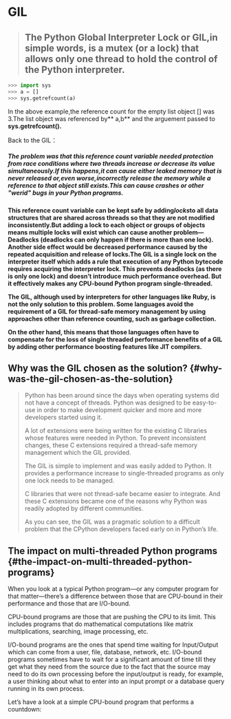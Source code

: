 # GIL

> ## The Python Global Interpreter Lock or GIL,in simple words, is a mutex \(or a lock\) that allows only one thread to hold the control of the Python interpreter.

```py
>>> import sys
>>> a = []
>>> sys.getrefcount(a)
```

In the above example,the reference count for the empty list object \[\] was 3.The list object was referenced by** a,b** and the arguement passed to **sys.getrefcount\(\).**

Back to the GIL：

##### The problem was that this reference count variable needed protection from race conditions where two threads increase or decrease its value simultaneously.If this happens,it can cause either leaked memory that is never released or,even worse,incorrectly release the memory while a reference to that object still exists.This can cause crashes or other "werid" bugs in your Python programs.

**This reference count variable can be kept safe by adding**_**locks**_**to all data structures that are shared across threads so that they are not modified inconsistently.But adding a lock to each object or groups of objects means multiple locks will exist which can cause another problem—Deadlocks \(deadlocks can only happen if there is more than one lock\). Another side effect would be decreased performance caused by the repeated acquisition and release of locks.The GIL is a single lock on the interpreter itself which adds a rule that execution of any Python bytecode requires acquiring the interpreter lock. This prevents deadlocks \(as there is only one lock\) and doesn’t introduce much performance overhead. But it effectively makes any CPU-bound Python program single-threaded.**

**The GIL, although used by interpreters for other languages like Ruby, is not the only solution to this problem. Some languages avoid the requirement of a GIL for thread-safe memory management by using approaches other than reference counting, such as garbage collection.**

**On the other hand, this means that those languages often have to compensate for the loss of single threaded performance benefits of a GIL by adding other performance boosting features like JIT compilers.**

## Why was the GIL chosen as the solution? {#why-was-the-gil-chosen-as-the-solution}

> Python has been around since the days when operating systems did not have a concept of threads. Python was designed to be easy-to-use in order to make development quicker and more and more developers started using it.
>
> A lot of extensions were being written for the existing C libraries whose features were needed in Python. To prevent inconsistent changes, these C extensions required a thread-safe memory management which the GIL provided.
>
> The GIL is simple to implement and was easily added to Python. It provides a performance increase to single-threaded programs as only one lock needs to be managed.
>
> C libraries that were not thread-safe became easier to integrate. And these C extensions became one of the reasons why Python was readily adopted by different communities.
>
> As you can see, the GIL was a pragmatic solution to a difficult problem that the CPython developers faced early on in Python’s life.

## The impact on multi-threaded Python programs {#the-impact-on-multi-threaded-python-programs}

When you look at a typical Python program—or any computer program for that matter—there’s a difference between those that are CPU-bound in their performance and those that are I/O-bound.

CPU-bound programs are those that are pushing the CPU to its limit. This includes programs that do mathematical computations like matrix multiplications, searching, image processing, etc.

I/O-bound programs are the ones that spend time waiting for Input/Output which can come from a user, file, database, network, etc. I/O-bound programs sometimes have to wait for a significant amount of time till they get what they need from the source due to the fact that the source may need to do its own processing before the input/output is ready, for example, a user thinking about what to enter into an input prompt or a database query running in its own process.

Let’s have a look at a simple CPU-bound program that performs a countdown:





